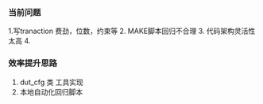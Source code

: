 ### 当前问题
1.写tranaction 费劲，位数，约束等
2. MAKE脚本回归不合理
3. 代码架构灵活性太高
4. 

### 效率提升思路
1. dut_cfg 类 工具实现
2. 本地自动化回归脚本